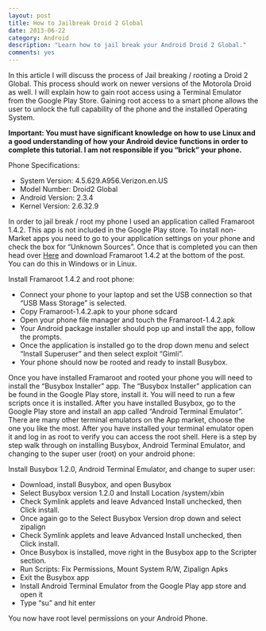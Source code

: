 ```yaml
---
layout: post
title: How to Jailbreak Droid 2 Global
date: 2013-06-22
category: Android
description: "Learn how to jail break your Android Droid 2 Global."
comments: yes
---
```


In this article I will discuss the process of Jail breaking / rooting a Droid 2 Global.  This process should work on newer versions of the Motorola Droid as well.  I will explain how to gain root access using a Terminal Emulator from the Google Play Store.  Gaining root access to a smart phone allows the user to unlock the full capability of the phone and the installed Operating System.

****Important:  You must have significant knowledge on how to use Linux and a good understanding of how your Android device functions in order to complete this tutorial.  I am not responsible if you “brick” your phone.****

Phone Specifications:

-  System Version: 4.5.629.A956.Verizon.en.US
-  Model Number: Droid2 Global
-  Android Version: 2.3.4
-  Kernel Version: 2.6.32.9

In order to jail break / root my phone I used an application called Framaroot 1.4.2.  This app is not included in the Google Play store.  To install non-Market apps you need to go to your application settings on your phone and check the box for “Unknown Sources”.  Once that is completed you can then head over [Here](http://forum.xda-developers.com/showthread.php?t=2130276) and download Framaroot 1.4.2 at the bottom of the post.  You can do this in Windows or in Linux.

Install Framaroot 1.4.2 and root phone:

-  Connect your phone to your laptop and set the USB connection so that “USB Mass Storage” is selected.
-  Copy Framaroot-1.4.2.apk to your phone sdcard
-  Open your phone file manager and touch the Framaroot-1.4.2.apk
-  Your Android package installer should pop up and install the app, follow the prompts.
-  Once the application is installed go to the drop down menu and select “Install Superuser” and then select exploit “Gimli”.
-  Your phone should now be rooted and ready to install Busybox.

Once you have installed Framaroot and rooted your phone you will need to install the “Busybox Installer” app.  The “Busybox Installer” application can be found in the Google Play store, install it.  You will need to run a few scripts once it is installed.  After you have installed Busybox, go to the Google Play store and install an app called “Android Terminal Emulator”.  There are many other terminal emulators on the App market, choose the one you like the most.  After you have installed your terminal emulator open it and log in as root to verify you can access the root shell.  Here is a step by step walk through on installing Busybox, Android Terminal Emulator, and changing to the super user (root) on your android phone:

Install Busybox 1.2.0, Android Terminal Emulator, and change to super user:

-  Download, install Busybox, and open Busybox
-  Select Busybox version 1.2.0 and Install Location /system/xbin
-  Check Symlink applets and leave Advanced Install unchecked, then Click install.
-  Once again go to the Select Busybox Version drop down and select zipalign
-  Check Symlink applets and leave Advanced Install unchecked, then Click install.
-  Once Busybox is installed, move right in the Busybox app to the Scripter section.
-  Run Scripts: Fix Permissions, Mount System R/W, Zipalign Apks
-  Exit the Busybox app
-  Install Android Terminal Emulator from the Google Play app store and open it
-  Type “su” and hit enter


You now have root level permissions on your Android Phone.
